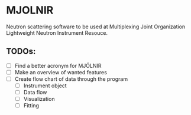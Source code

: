 MJOLNIR
============
Neutron scattering software to be used at Multiplexing Joint Organization Lightweight Neutron Instrument Resouce.

## TODOs:
- [ ] Find a better acronym for MJÖLNIR
- [ ] Make an overview of wanted features
- [ ] Create flow chart of data through the program
    - [ ] Instrument object
    - [ ] Data flow
    - [ ] Visualization
    - [ ] Fitting